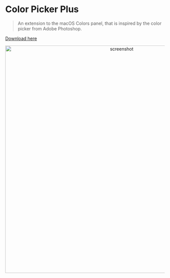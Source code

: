 # Color Picker Plus
> An extension to the macOS Colors panel, that is inspired by the color picker from Adobe Photoshop.

[Download here](https://github.com/viktorstrate/color-picker-plus/releases/latest)

<p align="center">
  <img width="720" alt="screenshot" src="https://user-images.githubusercontent.com/4233458/41491162-cc3cc48a-70f7-11e8-8796-862d81a33538.png">
</p>
